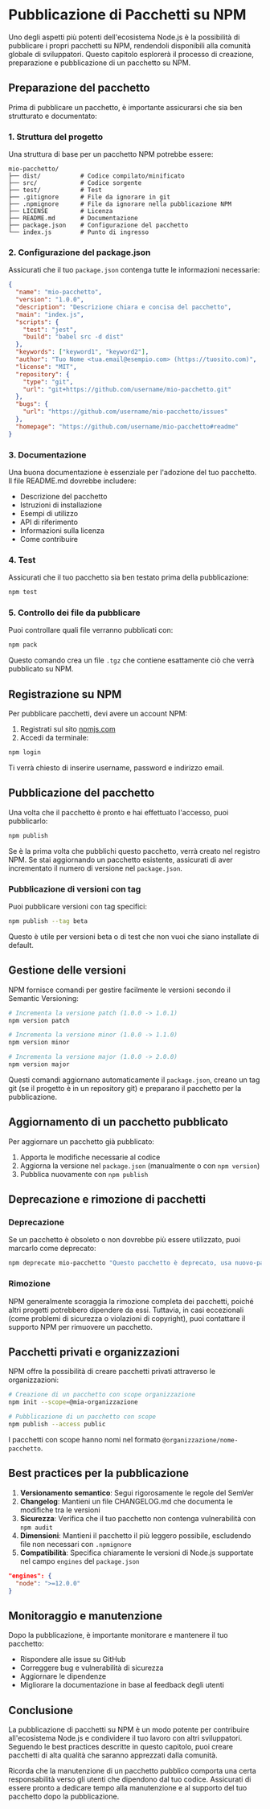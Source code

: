 # Pubblicazione di Pacchetti su NPM

Uno degli aspetti più potenti dell'ecosistema Node.js è la possibilità di pubblicare i propri pacchetti su NPM, rendendoli disponibili alla comunità globale di sviluppatori. Questo capitolo esplorerà il processo di creazione, preparazione e pubblicazione di un pacchetto su NPM.

## Preparazione del pacchetto

Prima di pubblicare un pacchetto, è importante assicurarsi che sia ben strutturato e documentato:

### 1. Struttura del progetto

Una struttura di base per un pacchetto NPM potrebbe essere:

```
mio-pacchetto/
├── dist/           # Codice compilato/minificato
├── src/            # Codice sorgente
├── test/           # Test
├── .gitignore      # File da ignorare in git
├── .npmignore      # File da ignorare nella pubblicazione NPM
├── LICENSE         # Licenza
├── README.md       # Documentazione
├── package.json    # Configurazione del pacchetto
└── index.js        # Punto di ingresso
```

### 2. Configurazione del package.json

Assicurati che il tuo `package.json` contenga tutte le informazioni necessarie:

```json
{
  "name": "mio-pacchetto",
  "version": "1.0.0",
  "description": "Descrizione chiara e concisa del pacchetto",
  "main": "index.js",
  "scripts": {
    "test": "jest",
    "build": "babel src -d dist"
  },
  "keywords": ["keyword1", "keyword2"],
  "author": "Tuo Nome <tua.email@esempio.com> (https://tuosito.com)",
  "license": "MIT",
  "repository": {
    "type": "git",
    "url": "git+https://github.com/username/mio-pacchetto.git"
  },
  "bugs": {
    "url": "https://github.com/username/mio-pacchetto/issues"
  },
  "homepage": "https://github.com/username/mio-pacchetto#readme"
}
```

### 3. Documentazione

Una buona documentazione è essenziale per l'adozione del tuo pacchetto. Il file README.md dovrebbe includere:

- Descrizione del pacchetto
- Istruzioni di installazione
- Esempi di utilizzo
- API di riferimento
- Informazioni sulla licenza
- Come contribuire

### 4. Test

Assicurati che il tuo pacchetto sia ben testato prima della pubblicazione:

```bash
npm test
```

### 5. Controllo dei file da pubblicare

Puoi controllare quali file verranno pubblicati con:

```bash
npm pack
```

Questo comando crea un file `.tgz` che contiene esattamente ciò che verrà pubblicato su NPM.

## Registrazione su NPM

Per pubblicare pacchetti, devi avere un account NPM:

1. Registrati sul sito [npmjs.com](https://www.npmjs.com/signup)
2. Accedi da terminale:

```bash
npm login
```

Ti verrà chiesto di inserire username, password e indirizzo email.

## Pubblicazione del pacchetto

Una volta che il pacchetto è pronto e hai effettuato l'accesso, puoi pubblicarlo:

```bash
npm publish
```

Se è la prima volta che pubblichi questo pacchetto, verrà creato nel registro NPM. Se stai aggiornando un pacchetto esistente, assicurati di aver incrementato il numero di versione nel `package.json`.

### Pubblicazione di versioni con tag

Puoi pubblicare versioni con tag specifici:

```bash
npm publish --tag beta
```

Questo è utile per versioni beta o di test che non vuoi che siano installate di default.

## Gestione delle versioni

NPM fornisce comandi per gestire facilmente le versioni secondo il Semantic Versioning:

```bash
# Incrementa la versione patch (1.0.0 -> 1.0.1)
npm version patch

# Incrementa la versione minor (1.0.0 -> 1.1.0)
npm version minor

# Incrementa la versione major (1.0.0 -> 2.0.0)
npm version major
```

Questi comandi aggiornano automaticamente il `package.json`, creano un tag git (se il progetto è in un repository git) e preparano il pacchetto per la pubblicazione.

## Aggiornamento di un pacchetto pubblicato

Per aggiornare un pacchetto già pubblicato:

1. Apporta le modifiche necessarie al codice
2. Aggiorna la versione nel `package.json` (manualmente o con `npm version`)
3. Pubblica nuovamente con `npm publish`

## Deprecazione e rimozione di pacchetti

### Deprecazione

Se un pacchetto è obsoleto o non dovrebbe più essere utilizzato, puoi marcarlo come deprecato:

```bash
npm deprecate mio-pacchetto "Questo pacchetto è deprecato, usa nuovo-pacchetto invece"
```

### Rimozione

NPM generalmente scoraggia la rimozione completa dei pacchetti, poiché altri progetti potrebbero dipendere da essi. Tuttavia, in casi eccezionali (come problemi di sicurezza o violazioni di copyright), puoi contattare il supporto NPM per rimuovere un pacchetto.

## Pacchetti privati e organizzazioni

NPM offre la possibilità di creare pacchetti privati attraverso le organizzazioni:

```bash
# Creazione di un pacchetto con scope organizzazione
npm init --scope=@mia-organizzazione

# Pubblicazione di un pacchetto con scope
npm publish --access public
```

I pacchetti con scope hanno nomi nel formato `@organizzazione/nome-pacchetto`.

## Best practices per la pubblicazione

1. **Versionamento semantico**: Segui rigorosamente le regole del SemVer
2. **Changelog**: Mantieni un file CHANGELOG.md che documenta le modifiche tra le versioni
3. **Sicurezza**: Verifica che il tuo pacchetto non contenga vulnerabilità con `npm audit`
4. **Dimensioni**: Mantieni il pacchetto il più leggero possibile, escludendo file non necessari con `.npmignore`
5. **Compatibilità**: Specifica chiaramente le versioni di Node.js supportate nel campo `engines` del `package.json`

```json
"engines": {
  "node": ">=12.0.0"
}
```

## Monitoraggio e manutenzione

Dopo la pubblicazione, è importante monitorare e mantenere il tuo pacchetto:

- Rispondere alle issue su GitHub
- Correggere bug e vulnerabilità di sicurezza
- Aggiornare le dipendenze
- Migliorare la documentazione in base al feedback degli utenti

## Conclusione

La pubblicazione di pacchetti su NPM è un modo potente per contribuire all'ecosistema Node.js e condividere il tuo lavoro con altri sviluppatori. Seguendo le best practices descritte in questo capitolo, puoi creare pacchetti di alta qualità che saranno apprezzati dalla comunità.

Ricorda che la manutenzione di un pacchetto pubblico comporta una certa responsabilità verso gli utenti che dipendono dal tuo codice. Assicurati di essere pronto a dedicare tempo alla manutenzione e al supporto del tuo pacchetto dopo la pubblicazione.